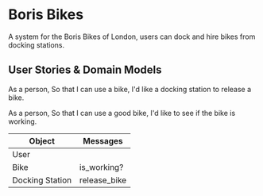 # Boris Bikes

A system for the Boris Bikes of London, users can dock and hire bikes from docking stations.

## User Stories & Domain Models

As a person,
So that I can use a bike,
I'd like a docking station to release a bike.

As a person,
So that I can use a good bike,
I'd like to see if the bike is working.

| **Object** | **Messages** |
|--- | --- |
| User | |
| Bike | is_working? |
| Docking Station | release_bike |
